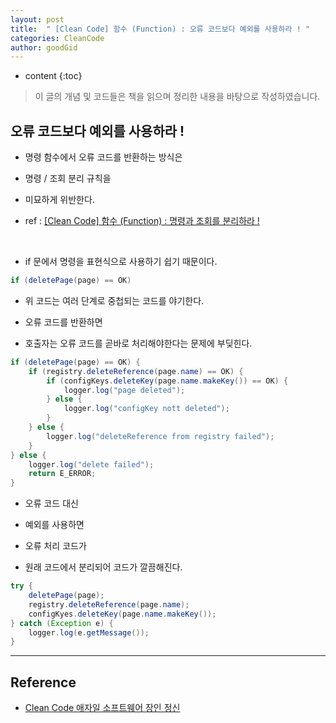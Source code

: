 ```yaml
---
layout: post
title:  " [Clean Code] 함수 (Function) : 오류 코드보다 예외를 사용하라 ! "
categories: CleanCode
author: goodGid
---
```

* content
{:toc}

> 이 글의 개념 및 코드들은 책을 읽으며 정리한 내용을 바탕으로 작성하였습니다.

## 오류 코드보다 예외를 사용하라 !

* 명령 함수에서 오류 코드를 반환하는 방식은

* 명령 / 조회 분리 규칙을 

* 미묘하게 위반한다. 

* ref : [[Clean Code] 함수 (Function) : 명령과 조회를 분리하라 !]({{site.url}}/Clean-Code-Function-Separate-Commands-and-Inquiries/)

<br>

* if 문에서 명령을 표현식으로 사용하기 쉽기 때문이다.

``` java
if (deletePage(page) == OK)
```

* 위 코드는 여러 단계로 중첩되는 코드를 야기한다.

* 오류 코드를 반환하면 

* 호출자는 오류 코드를 곧바로 처리해야한다는 문제에 부딪힌다.

``` java
if (deletePage(page) == OK) {
    if (registry.deleteReference(page.name) == OK) {
        if (configKeys.deleteKey(page.name.makeKey()) == OK) {
            logger.log("page deleted");
        } else {
            logger.log("configKey nott deleted");
        }
    } else {
        logger.log("deleteReference from registry failed");
    }
} else {
    logger.log("delete failed");
    return E_ERROR;
}
``` 

* 오류 코드 대신

* 예외를 사용하면 

* 오류 처리 코드가 

* 원래 코드에서 분리되어 코드가 깔끔해진다.

``` java
try {
    deletePage(page);
    registry.deleteReference(page.name);
    configKyes.deleteKey(page.name.makeKey());
} catch (Exception e) {
    logger.log(e.getMessage());
}
```

---

## Reference

* [Clean Code 애자일 소프트웨어 장인 정신](https://book.naver.com/bookdb/book_detail.nhn?bid=7390287)